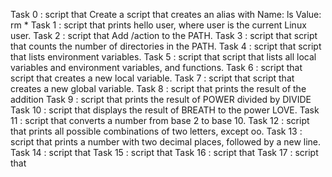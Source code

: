Task 0 : script that Create a script that creates an alias with Name: ls Value: rm *
Task 1 : script that prints hello user, where user is the current Linux user. 
Task 2 : script that Add /action to the PATH. 
Task 3 : script that script that counts the number of directories in the PATH.
Task 4 : script that  script that lists environment variables.
Task 5 : script that script that lists all local variables and environment variables, and functions.
Task 6 : script that script that creates a new local variable.
Task 7 : script that script that creates a new global variable.
Task 8 : script that prints the result of the addition 
Task 9 : script that prints the result of POWER divided by DIVIDE
Task 10 : script that displays the result of BREATH to the power LOVE.
Task 11 : script that converts a number from base 2 to base 10.
Task 12 : script that prints all possible combinations of two letters, except oo.
Task 13 : script that prints a number with two decimal places, followed by a new line.
Task 14 : script that
Task 15 : script that
Task 16 : script that
Task 17 : script that
